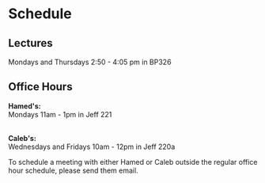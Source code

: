 # Schedule

## Lectures 
Mondays and Thursdays 2:50 - 4:05 pm in BP326

## Office Hours
**Hamed's:** <br>
Mondays 11am - 1pm in Jeff 221<br>
<br>

**Caleb's:** <br>
Wednesdays and Fridays 10am - 12pm in Jeff 220a

To schedule a meeting with either Hamed or Caleb outside the regular office hour schedule, please send them email. 
<p>&nbsp;</p>
<p>&nbsp;</p>
